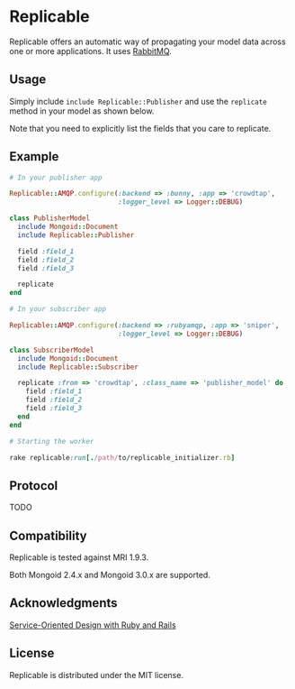 Replicable
===========

Replicable offers an automatic way of propagating your model data across one or
more applications.
It uses [RabbitMQ](http://www.rabbitmq.com/).

Usage
------

Simply include `include Replicable::Publisher` and use the `replicate` method in
your model as shown below.

Note that you need to explicitly list the fields that you care to replicate.

Example
--------

```ruby
# In your publisher app

Replicable::AMQP.configure(:backend => :bunny, :app => 'crowdtap',
                           :logger_level => Logger::DEBUG)

class PublisherModel
  include Mongoid::Document
  include Replicable::Publisher

  field :field_1
  field :field_2
  field :field_3

  replicate
end

# In your subscriber app

Replicable::AMQP.configure(:backend => :rubyamqp, :app => 'sniper',
                           :logger_level => Logger::DEBUG)

class SubscriberModel
  include Mongoid::Document
  include Replicable::Subscriber

  replicate :from => 'crowdtap', :class_name => 'publisher_model' do
    field :field_1
    field :field_2
    field :field_3
  end
end

# Starting the worker

rake replicable:run[./path/to/replicable_initializer.rb]

```

Protocol
--------

TODO

Compatibility
-------------

Replicable is tested against MRI 1.9.3.

Both Mongoid 2.4.x and Mongoid 3.0.x are supported.

Acknowledgments
----------------

[Service-Oriented Design with Ruby and Rails](http://www.amazon.com/Service-Oriented-Design-Addison-Wesley-Professional-Series/dp/0321659368)

License
-------

Replicable is distributed under the MIT license.
